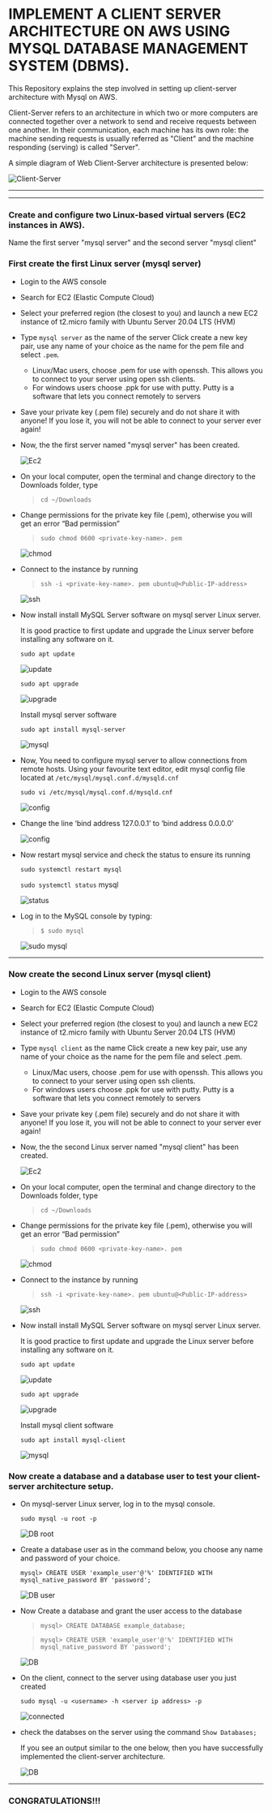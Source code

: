 # IMPLEMENT A CLIENT SERVER ARCHITECTURE ON AWS USING MYSQL DATABASE MANAGEMENT SYSTEM (DBMS).
This Repository explains the step involved in setting up client-server architecture with Mysql on AWS.

Client-Server refers to an architecture in which two or more computers are connected together over a network to send and receive requests between one another.
In their communication, each machine has its own role: the machine sending requests is usually referred as "Client" and the machine responding (serving) is called "Server".

A simple diagram of Web Client-Server architecture is presented below:

![Client-Server](./images/client-server.png)

----------
__________

### Create and configure two Linux-based virtual servers (EC2 instances in AWS).
Name the first server "mysql server" and the second server "mysql client"

### First create the first Linux server (mysql server)
<!-- UL -->
* Login to the AWS console
* Search for EC2 (Elastic Compute Cloud) 
* Select your preferred region (the closest to you) and launch a new EC2 instance of t2.micro family with Ubuntu Server 20.04 LTS (HVM)
* Type `mysql server` as the name of the server
 Click create a new key pair, use any name of your choice as the name for the pem file and select `.pem`.
    * Linux/Mac users, choose .pem for use with openssh. This allows you to connect to your server using open ssh clients.
    * For windows users choose .ppk for use with putty. Putty is a software that lets you connect remotely to servers
* Save your private key (.pem file) securely and do not share it with anyone! If you lose it, you will not be able to connect to your server ever again! 

* Now, the the first server named "mysql server" has been created.

    ![Ec2](./images/EC2.png)

* On your local computer, open the terminal and change directory to the Downloads folder, type 
    > `cd ~/Downloads `
* Change permissions for the private key file (.pem), otherwise you will get an error “Bad permission”
    > `sudo chmod 0600 <private-key-name>. pem `

    ![chmod](./images/chmod.png)

* Connect to the instance by running
    > `ssh -i <private-key-name>. pem ubuntu@<Public-IP-address>`

    ![ssh](./images/ssh.png)
    
* Now install install MySQL Server software on mysql server Linux server.

     It is good practice to first update and upgrade the Linux server before installing any software on it. 

    `sudo apt update`

    ![update](./images/update.png)

    `sudo apt upgrade`

    ![upgrade](./images/upgrade.png)

    Install mysql server software

    `sudo apt install mysql-server`

    ![mysql](./images/sql%20server.png)

* Now, You need to configure mysql server to allow connections from remote hosts. Using your favourite text editor, edit mysql config file located at `/etc/mysql/mysql.conf.d/mysqld.cnf`

    `sudo vi /etc/mysql/mysql.conf.d/mysqld.cnf`

    ![config](./images/mysql%20config%201.png)

* Change the line ‘bind address 127.0.0.1’ to ‘bind address 0.0.0.0’ 

    ![config](./images/mysql%20config.png)

* Now restart mysql service and check the status to ensure its running

    `sudo systemctl restart mysql`

    `sudo systemctl status` mysql

    ![status](./images/systemctl.png)

* Log in to the MySQL console by typing:

    > `$ sudo mysql`

    ![sudo mysql](./images/sudo%20mysql.png)
    
------------

 ### Now create the second Linux server (mysql client)
<!-- UL -->
* Login to the AWS console
* Search for EC2 (Elastic Compute Cloud) 
* Select your preferred region (the closest to you) and launch a new EC2 instance of t2.micro family with Ubuntu Server 20.04 LTS (HVM)
* Type `mysql client` as the name
 Click create a new key pair, use any name of your choice as the name for the pem file and select .pem.
    * Linux/Mac users, choose .pem for use with openssh. This allows you to connect to your server using open ssh clients.
    * For windows users choose .ppk for use with putty. Putty is a software that lets you connect remotely to servers
* Save your private key (.pem file) securely and do not share it with anyone! If you lose it, you will not be able to connect to your server ever again! 

* Now, the the second Linux server named "mysql client" has been created.

    ![Ec2](./images/EC-2%20.png)

* On your local computer, open the terminal and change directory to the Downloads folder, type 
    > `cd ~/Downloads `
* Change permissions for the private key file (.pem), otherwise you will get an error “Bad permission”
    > `sudo chmod 0600 <private-key-name>. pem `

    ![chmod](./images/chmod2.png)

* Connect to the instance by running
    > `ssh -i <private-key-name>. pem ubuntu@<Public-IP-address>`

    ![ssh](./images/ssh%20client.png)
    
* Now install install MySQL Server software on mysql server Linux server.

     It is good practice to first update and upgrade the Linux server before installing any software on it. 

    `sudo apt update`

    ![update](./images/update%20client.png)

    `sudo apt upgrade`

    ![upgrade](./images/upgrade%20client.png)

    Install mysql client software

    `sudo apt install mysql-client` 

    ![mysql](./images/mysql%20client.png)


### Now create a database and a database user to test your client-server architecture setup.

* On mysql-server Linux server, log in to the mysql console.

    `sudo mysql -u root -p`

    ![DB root](./images/DB.png)

* Create a database user as in the command below, you choose any name and password of your choice.

    `mysql> CREATE USER 'example_user'@'%' IDENTIFIED WITH mysql_native_password BY 'password';`

    ![DB user](./images/db_user.png)
    
* Now Create a database and grant the user access to the database

    > `mysql> CREATE DATABASE example_database;`

    > `mysql> CREATE USER 'example_user'@'%' IDENTIFIED WITH mysql_native_password BY 'password';`

    ![DB](./images/dbs.png)

* On the client, connect to the server using database user you just created

    `sudo mysql -u <username> -h <server ip address> -p`

    ![connected](./images/connected.png)

* check the databses on the server using the command `Show Databases;`
    
    If you see an output similar to the one below, then you have successfully implemented the client-server architecture.

    ![DB](./images/db_connection.png)

-----
### CONGRATULATIONS!!!
